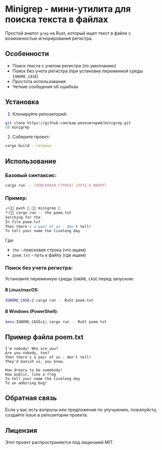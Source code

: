 # Minigrep - мини-утилита для поиска текста в файлах

Простой аналог `grep` на Rust, который ищет текст в файле с возможностью игнорирования регистра.

## Особенности

- Поиск текста с учетом регистра (по умолчанию)
- Поиск без учета регистра (при установке переменной среды `IGNORE_CASE`)
- Простота использования
- Четкие сообщения об ошибках

## Установка

1. Клонируйте репозиторий:
```bash
git clone https://github.com/ваш-репозиторий/minigrep.git
cd minigrep
```

2. Соберите проект:
```bash
cargo build --release
```

## Использование

### Базовый синтаксис:
```bash
cargo run -- [ПОИСКОВАЯ_СТРОКА] [ПУТЬ_К_ФАЙЛУ]
```

### Пример:
```bash
╭─ pwsh   minigrep 
╰─ cargo run -- the poem.txt
Serching for the
In file poem.txt
Then there's a pair of us - don't tell!
To tell your name the livelong day
```

Где:
- `the` - поисковая строка (что ищем)
- `poem.txt` - путь к файлу (где ищем)

### Поиск без учета регистра:
Установите переменную среды `IGNORE_CASE` перед запуском:

#### В Linux/macOS:
```bash
IGNORE_CASE=1 cargo run -- RuSt poem.txt
```

#### В Windows (PowerShell):
```bash
$env:IGNORE_CASE=1; cargo run -- RuSt poem.txt
```

## Пример файла poem.txt
```
I'm nobody! Who are you?
Are you nobody, too?
Then there's a pair of us - don't tell!
They'd banish us, you know.

How dreary to be somebody!
How public, like a frog
To tell your name the livelong day
To an admiring bog!
```

## Обратная связь
Если у вас есть вопросы или предложения по улучшению, пожалуйста, создайте issue в репозитории проекта.

## Лицензия
Этот проект распространяется под лицензией MIT.
